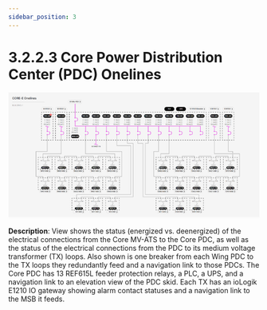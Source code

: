 ```yaml
---
sidebar_position: 3
---
```


# 3.2.2.3 Core Power Distribution Center (PDC) Onelines

![Docs Version Dropdown](../../../../../static/img/CorePowerDistributionCenter.png)


**Description**: View shows the status (energized vs. deenergized) of the electrical connections from the Core MV-ATS to the Core PDC, as well as the status of the electrical connections from the PDC to its medium voltage transformer (TX) loops. Also shown is one breaker from each Wing PDC to the TX loops they redundantly feed and a navigation link to those PDCs. The Core PDC has 13 REF615L feeder protection relays, a PLC, a UPS, and a navigation link to an elevation view of the PDC skid. Each TX has an ioLogik E1210 IO gateway showing alarm contact statuses and a navigation link to the MSB it feeds. 